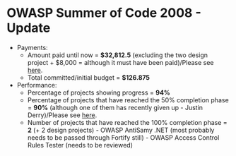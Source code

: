 # OWASP Summer of Code 2008 - Update

  - Payments:
      - Amount paid until now = **$32,812.5** (excluding the two design
        project + $8,000 = although it must have been paid)/Please see
        [here](http://spreadsheets.google.com/pub?key=pAX6n7m2zaTXOoAbaMx5CSA).
      - Total committed/initial budget = **$126.875**
  - Performance:
      - Percentage of projects showing progress = **94%**
      - Percentage of projects that have reached the 50% completion
        phase = **90%** (although one of them has recently given up -
        Justin Derry)/Please see
        [here](http://spreadsheets.google.com/pub?key=pAX6n7m2zaTVHhRZDWpuAbg).
      - Number of projects that have reached the 100% completion phase =
        **2** (+ 2 design projects)
        \- OWASP AntiSamy .NET (most probably needs to be passed through
        Fortify still)
        \- OWASP Access Control Rules Tester (needs to be reviewed)